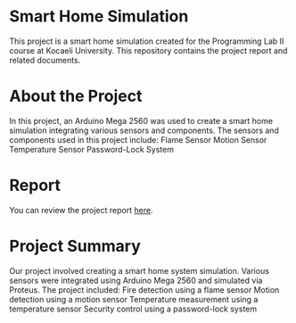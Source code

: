 # Smart Home Simulation
This project is a smart home simulation created for the Programming Lab II course at Kocaeli University. This repository contains the project report and related documents.

# About the Project
In this project, an Arduino Mega 2560 was used to create a smart home simulation integrating various sensors and components. The sensors and components used in this project include:
Flame Sensor
Motion Sensor
Temperature Sensor
Password-Lock System

# Report
You can review the project report [here](SmartHome.pdf).

# Project Summary
Our project involved creating a smart home system simulation. Various sensors were integrated using Arduino Mega 2560 and simulated via Proteus. The project included:
Fire detection using a flame sensor
Motion detection using a motion sensor
Temperature measurement using a temperature sensor
Security control using a password-lock system
